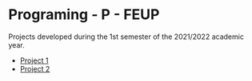 # Programing - P - FEUP

Projects developed during the 1st semester of the 2021/2022 academic year.

- [Project 1](/project-1)
- [Project 2](/project-2)
